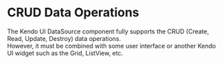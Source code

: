 # CRUD Data Operations

The Kendo UI DataSource component fully supports the CRUD (Create, Read, Update, Destroy) data operations. <br>
However, it must be combined with some user interface or another Kendo UI widget such as the Grid, ListView, etc.

